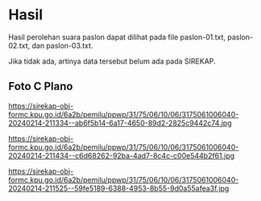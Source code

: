 # Hasil

Hasil perolehan suara paslon dapat dilihat pada file paslon-01.txt, paslon-02.txt, dan paslon-03.txt.

Jika tidak ada, artinya data tersebut belum ada pada SIREKAP.

## Foto C Plano

https://sirekap-obj-formc.kpu.go.id/6a2b/pemilu/ppwp/31/75/06/10/06/3175061006040-20240214-211334--ab6f5b14-6a17-4650-89d2-2825c9442c74.jpg

https://sirekap-obj-formc.kpu.go.id/6a2b/pemilu/ppwp/31/75/06/10/06/3175061006040-20240214-211434--c6d68262-92ba-4ad7-8c4c-c00e544b2f61.jpg

https://sirekap-obj-formc.kpu.go.id/6a2b/pemilu/ppwp/31/75/06/10/06/3175061006040-20240214-211525--59fe5189-6388-4953-8b55-9d0a55afea3f.jpg
